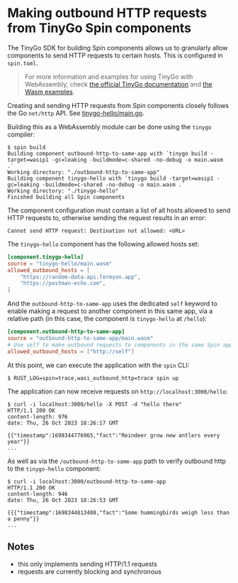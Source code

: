 # Making outbound HTTP requests from TinyGo Spin components

The TinyGo SDK for building Spin components allows us to granularly allow
components to send HTTP requests to certain hosts. This is configured in
`spin.toml`.

> For more information and examples for using TinyGo with WebAssembly, check
> [the official TinyGo documentation](https://tinygo.org/docs/guides/webassembly/)
> and
> [the Wasm examples](https://github.com/tinygo-org/tinygo/tree/release/src/examples/wasm).

Creating and sending HTTP requests from Spin components closely follows the Go
`net/http` API.  See [tinygo-hello/main.go](./tinygo-hello/main.go).

Building this as a WebAssembly module can be done using the `tinygo` compiler:

```shell
$ spin build
Building component outbound-http-to-same-app with `tinygo build -target=wasip1 -gc=leaking -buildmode=c-shared -no-debug -o main.wasm .`
Working directory: "./outbound-http-to-same-app"
Building component tinygo-hello with `tinygo build -target=wasip1 -gc=leaking -buildmode=c-shared -no-debug -o main.wasm .`
Working directory: "./tinygo-hello"
Finished building all Spin components
```

The component configuration must contain a list of all hosts allowed to send
HTTP requests to, otherwise sending the request results in an error:

```
Cannot send HTTP request: Destination not allowed: <URL>
```

The `tinygo-hello` component has the following allowed hosts set:

```toml
[component.tinygo-hello]
source = "tinygo-hello/main.wasm"
allowed_outbound_hosts = [
    "https://random-data-api.fermyon.app",
    "https://postman-echo.com",
]
```

And the `outbound-http-to-same-app` uses the dedicated `self` keyword to enable making
a request to another component in this same app, via a relative path (in this case, the component
is `tinygo-hello` at `/hello`):

```toml
[component.outbound-http-to-same-app]
source = "outbound-http-to-same-app/main.wasm"
# Use self to make outbound requests to components in the same Spin application.
allowed_outbound_hosts = ["http://self"]
```

At this point, we can execute the application with the `spin` CLI:

```shell
$ RUST_LOG=spin=trace,wasi_outbound_http=trace spin up
```

The application can now receive requests on `http://localhost:3000/hello`:

```shell
$ curl -i localhost:3000/hello -X POST -d "hello there"
HTTP/1.1 200 OK
content-length: 976
date: Thu, 26 Oct 2023 18:26:17 GMT

{{"timestamp":1698344776965,"fact":"Reindeer grow new antlers every year"}}
...
```

As well as via the `/outbound-http-to-same-app` path to verify outbound http to the `tinygo-hello` component:

```shell
$ curl -i localhost:3000/outbound-http-to-same-app
HTTP/1.1 200 OK
content-length: 946
date: Thu, 26 Oct 2023 18:26:53 GMT

{{{"timestamp":1698344813408,"fact":"Some hummingbirds weigh less than a penny"}}
...
```

## Notes

- this only implements sending HTTP/1.1 requests
- requests are currently blocking and synchronous
